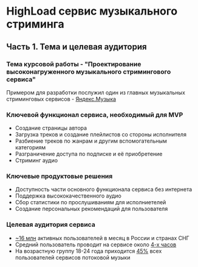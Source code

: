 # HighLoad сервис музыкального стриминга

## Часть 1. Тема и целевая аудитория

### Тема курсовой работы - **"Проектирование высоконагруженного музыкального стримингового сервиса"**
Примером для разработки послужил один из главных музыкальных стриминговых сервисов  - [Яндекс.Музыка](https://music.yandex.ru/)

### Ключевой функционал сервиса, необходимый для MVP
- Создание страницы автора
- Загрузка треков и создание плейлистов со стороны исполнителя
- Разбиение треков по жанрам и другим вспомогательным категориям
- Разграничение доступа по подписке и её приобретение
- Стриминг аудио 

### Ключевые продуктовые решения
- Доступность части основного функционала сервиса без интернета
- Поддержка высококачественного аудио
- Сбор статистики по прослушиваниям для исполниетелей
- Создание персональных рекомендаций для пользователя

### Целевая аудитория сервиса
- [~16 млн](https://radar.yandex.ru/yandex?period=2022Q3#:~:text=%D0%9C%D1%83%D0%B7%D1%8B%D0%BA%D0%B0-,16.39%E2%80%89%D0%BC%D0%BB%D0%BD,-%D0%90%D0%B2%D1%82%D0%BE.%D1%80%D1%83) активных пользователей в месяц в России и странах СНГ
- Средний пользователь проводит на сервисе около [4-х часов](https://er10.kz/obzory/statistika-jandeksa-v-2022-godu)
- На возрастную группу 18-24 года приходится [45%](https://marketsplash.com/music-streaming-statistics/#:~:text=age%20group%20represents-,45,-%25%20of%20all%20music) всех пользователей сервисов потоковой музыки


